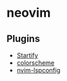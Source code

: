 # neovim

## Plugins

- [Startify](https://github.com/mhinz/vim-startify)
- [colorscheme](https://github.com/folke/tokyonight.nvim)
- [nvim-lspconfig](https://github.com/neovim/nvim-lspconfig)
